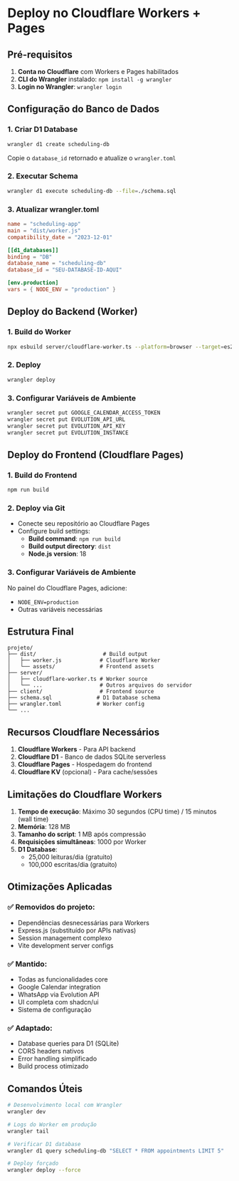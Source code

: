 # Deploy no Cloudflare Workers + Pages

## Pré-requisitos

1. **Conta no Cloudflare** com Workers e Pages habilitados
2. **CLI do Wrangler** instalado: `npm install -g wrangler`
3. **Login no Wrangler**: `wrangler login`

## Configuração do Banco de Dados

### 1. Criar D1 Database
```bash
wrangler d1 create scheduling-db
```
Copie o `database_id` retornado e atualize o `wrangler.toml`

### 2. Executar Schema
```bash
wrangler d1 execute scheduling-db --file=./schema.sql
```

### 3. Atualizar wrangler.toml
```toml
name = "scheduling-app"
main = "dist/worker.js"
compatibility_date = "2023-12-01"

[[d1_databases]]
binding = "DB"
database_name = "scheduling-db"
database_id = "SEU-DATABASE-ID-AQUI"

[env.production]
vars = { NODE_ENV = "production" }
```

## Deploy do Backend (Worker)

### 1. Build do Worker
```bash
npx esbuild server/cloudflare-worker.ts --platform=browser --target=es2022 --bundle --format=esm --outfile=dist/worker.js
```

### 2. Deploy
```bash
wrangler deploy
```

### 3. Configurar Variáveis de Ambiente
```bash
wrangler secret put GOOGLE_CALENDAR_ACCESS_TOKEN
wrangler secret put EVOLUTION_API_URL
wrangler secret put EVOLUTION_API_KEY
wrangler secret put EVOLUTION_INSTANCE
```

## Deploy do Frontend (Cloudflare Pages)

### 1. Build do Frontend
```bash
npm run build
```

### 2. Deploy via Git
- Conecte seu repositório ao Cloudflare Pages
- Configure build settings:
  - **Build command**: `npm run build`
  - **Build output directory**: `dist`
  - **Node.js version**: 18

### 3. Configurar Variáveis de Ambiente
No painel do Cloudflare Pages, adicione:
- `NODE_ENV=production`
- Outras variáveis necessárias

## Estrutura Final

```
projeto/
├── dist/                     # Build output
│   ├── worker.js            # Cloudflare Worker
│   └── assets/              # Frontend assets
├── server/
│   ├── cloudflare-worker.ts # Worker source
│   └── ...                  # Outros arquivos do servidor
├── client/                  # Frontend source
├── schema.sql              # D1 Database schema
├── wrangler.toml           # Worker config
└── ...
```

## Recursos Cloudflare Necessários

1. **Cloudflare Workers** - Para API backend
2. **Cloudflare D1** - Banco de dados SQLite serverless
3. **Cloudflare Pages** - Hospedagem do frontend
4. **Cloudflare KV** (opcional) - Para cache/sessões

## Limitações do Cloudflare Workers

1. **Tempo de execução**: Máximo 30 segundos (CPU time) / 15 minutos (wall time)
2. **Memória**: 128 MB
3. **Tamanho do script**: 1 MB após compressão
4. **Requisições simultâneas**: 1000 por Worker
5. **D1 Database**: 
   - 25,000 leituras/dia (gratuito)
   - 100,000 escritas/dia (gratuito)

## Otimizações Aplicadas

### ✅ Removidos do projeto:
- Dependências desnecessárias para Workers
- Express.js (substituído por APIs nativas)
- Session management complexo
- Vite development server configs

### ✅ Mantido:
- Todas as funcionalidades core
- Google Calendar integration
- WhatsApp via Evolution API
- UI completa com shadcn/ui
- Sistema de configuração

### ✅ Adaptado:
- Database queries para D1 (SQLite)
- CORS headers nativos
- Error handling simplificado
- Build process otimizado

## Comandos Úteis

```bash
# Desenvolvimento local com Wrangler
wrangler dev

# Logs do Worker em produção
wrangler tail

# Verificar D1 database
wrangler d1 query scheduling-db "SELECT * FROM appointments LIMIT 5"

# Deploy forçado
wrangler deploy --force
```